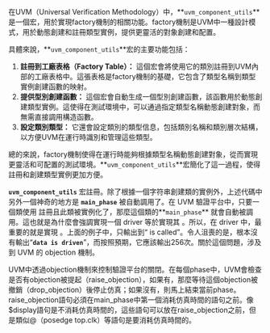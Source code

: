 在UVM（Universal Verification Methodology）中，**`uvm_component_utils`**是一個宏，用於實現factory機制的相關功能。factory機制是UVM中一種設計模式，用於動態創建和註冊類型實例，提供更靈活的對象創建和配置。

具體來說，**`uvm_component_utils`**宏的主要功能包括：

1. **註冊到工廠表格（Factory Table）：** 這個宏會將使用它的類別註冊到UVM內部的工廠表格中。這張表格是factory機制的基礎，它包含了類型名稱到類型實例創建函數的映射。
2. **提供型別創建函數：** 這個宏會自動生成一個型別創建函數，該函數用於動態創建類型實例。這使得在測試環境中，可以通過指定類型名稱動態創建對象，而無需直接調用構造函數。
3. **設定類別類型：** 它還會設定類別的類型信息，包括類別名稱和類別層次結構，以方便UVM在運行時識別和管理這些類型。

總的來說，factory機制使得在運行時能夠根據類型名稱動態創建對象，從而實現更靈活和可配置的測試環境。**`uvm_component_utils`**宏簡化了這一過程，使得註冊和創建類型實例更加方便。

**`uvm_component_utils`** 宏註冊。除了根據一個字符串創建類的實例外，上述代碼中另外一個神奇的地方是 **`main_phase`** 被自動調用了。在 UVM 驗證平台中，只要一個類使用  註冊且此類被實例化了，那麼這個類的**`main_phase`** 就會自動被調用。這也就是為什麼會強調實現一個 driver 等於實現其 。所以，在 driver 中，最重要的就是實現 。上面的例子中，只輸出到“ is called”。令人沮喪的是，根本沒有輸出“**`data is driven`**”，而按照預期，它應該輸出256次。關於這個問題，涉及到 UVM 的 objection 機制。

UVM中透過objection機制來控制驗證平台的關閉。在每個phase中，UVM會檢查是否有objection被提起（raise_objection），如果有，那麼等待這個objection被撤銷（drop_objection）後停止仿真；如果沒有，則馬上結束當前phase。raise_objection語句必須在main_phase中第一個消耗仿真時間的語句之前。像$display語句是不消耗仿真時間的，這些語句可以放在raise_objection之前，但是類似@（posedge top.clk）等語句是要消耗仿真時間的。
